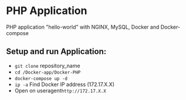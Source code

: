 # PHP Application

PHP application "hello-world" with NGINX, MySQL, Docker and Docker-compose

## Setup and run Application:

- `git clone` repository_name
- `cd /Docker-app/Docker-PHP`
- `docker-compose up -d`
- `ip -a` Find Docker IP address (172.17.X.X)
- Open on useragent`http://172.17.X.X`
